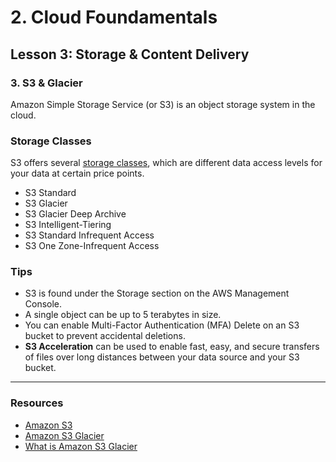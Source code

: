 # 2. Cloud Foundamentals 

## Lesson 3: Storage & Content Delivery 


### 3. S3 & Glacier 

Amazon Simple Storage Service (or S3) is an object storage system in the cloud.

### Storage Classes
S3 offers several [storage classes](https://aws.amazon.com/s3/storage-classes), which are different data access levels for your data at certain price points.
* S3 Standard
* S3 Glacier
* S3 Glacier Deep Archive
* S3 Intelligent-Tiering
* S3 Standard Infrequent Access
* S3 One Zone-Infrequent Access
### Tips
* S3 is found under the Storage section on the AWS Management Console.
* A single object can be up to 5 terabytes in size.
* You can enable Multi-Factor Authentication (MFA) Delete on an S3 bucket to prevent accidental deletions.
* **S3 Acceleration** can be used to enable fast, easy, and secure transfers of files over long distances between your data source and your S3 bucket.

___

### Resources 

* [Amazon S3](https://aws.amazon.com/s3/)
* [Amazon S3 Glacier](https://aws.amazon.com/glacier/)
* [What is Amazon S3 Glacier](https://docs.aws.amazon.com/amazonglacier/latest/dev/introduction.html)

